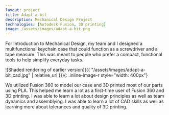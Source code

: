 ```yaml
---
layout: project
title: Adapt-a-bit
description: Mechanical Design Project
technologies: [Autodesk Fusion, 3D printing]
image: /assets/images/adapt-a-bit.png
---
```


For Introduction to Mechanical Design, my team and I designed a multifunctional keychain case that could function as a screwdriver and a tape measure. This was meant to people who prefer a compact, functional tools to help simplify everyday tasks.

![Shaded rendering of earlier version]({{ "/assets/images/adapt-a-bit_cad.jpg" | relative_url }}){: .inline-image-r style="width: 400px"}

We utilized Fusion 360 to model our case and 3D printed most of our parts using PLA. This helped me learn a lot as a first-time user of Fusion 360 and 3D printing. I was able to learn a lot about design principles as well as team dynamics and assemblying. I was able to learn a lot of CAD skills as well as learning more about tolerances and quality of 3D printing. 

